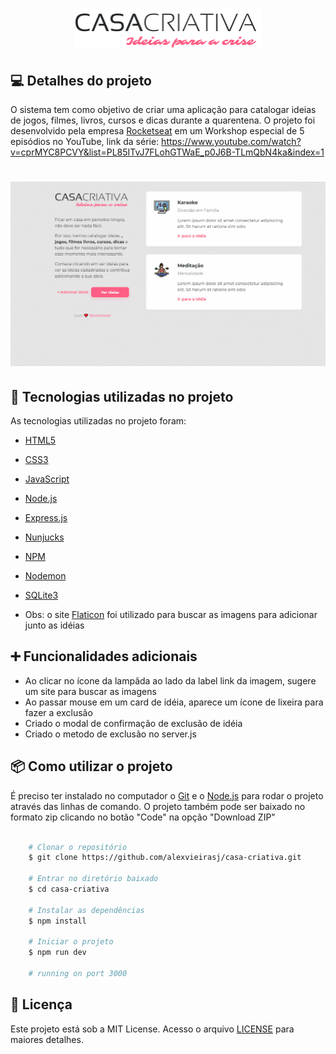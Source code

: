 <h1 align="center">
  <img alt="Casa Criativa" title="#CasaCriativa" src="./public/logo.png" width="300px" />
</h1>

## 💻 Detalhes do projeto

O sistema tem como objetivo de criar uma aplicação para catalogar ideias de jogos, filmes, livros, cursos e dicas durante a quarentena. O projeto foi desenvolvido pela empresa [Rocketseat](https://rocketseat.com.br/) em um Workshop especial de 5 episódios no YouTube, link da série: https://www.youtube.com/watch?v=cprMYC8PCVY&list=PL85ITvJ7FLohGTWaE_p0J6B-TLmQbN4ka&index=1 

<h1 align="center">
    <img alt="Capa Projeto" title="CapaProjeto" src="./public/demonstracao-sistema.gif" width="800px"/>
</h1>

## :rocket: Tecnologias utilizadas no projeto

As tecnologias utilizadas no projeto foram:

- [HTML5](https://developer.mozilla.org/en-US/docs/Web/Guide/HTML/HTML5)
- [CSS3](https://developer.mozilla.org/en-US/docs/Web/CSS)
- [JavaScript](https://developer.mozilla.org/en-US/docs/Web/JavaScript)
- [Node.js](https://nodejs.org/)
- [Express.js](https://expressjs.com/)
- [Nunjucks](https://mozilla.github.io/nunjucks/)
- [NPM](https://www.npmjs.com/)
- [Nodemon](https://nodemon.io/)
- [SQLite3](https://www.sqlite.org/version3.html)

- Obs: o site [Flaticon](https://www.flaticon.com/) foi utilizado para buscar as imagens para adicionar junto as idéias

## :heavy_plus_sign: Funcionalidades adicionais

- Ao clicar no ícone da lampâda ao lado da label link da imagem, sugere um site para buscar as imagens
- Ao passar mouse em um card de idéia, aparece um ícone de lixeira para fazer a exclusão
- Criado o modal de confirmação de exclusão de idéia
- Criado o metodo de exclusão no server.js


## :package: Como utilizar o projeto

É preciso ter instalado no computador o [Git](https://git-scm.com) e o [Node.js](https://nodejs.org/) para rodar o projeto através das linhas de comando. O projeto também pode ser baixado no formato zip clicando no botão "Code" na opção "Download ZIP"

```bash

    # Clonar o repositório
    $ git clone https://github.com/alexvieirasj/casa-criativa.git

    # Entrar no diretório baixado
    $ cd casa-criativa

    # Instalar as dependências        
    $ npm install 

    # Iniciar o projeto
    $ npm run dev 
    
    # running on port 3000 
```

## :memo: Licença

Este projeto está sob a MIT License. Acesso o arquivo [LICENSE](https://github.com/alexvieirasj/casa-criativa/blob/master/LICENSE) para maiores detalhes.

